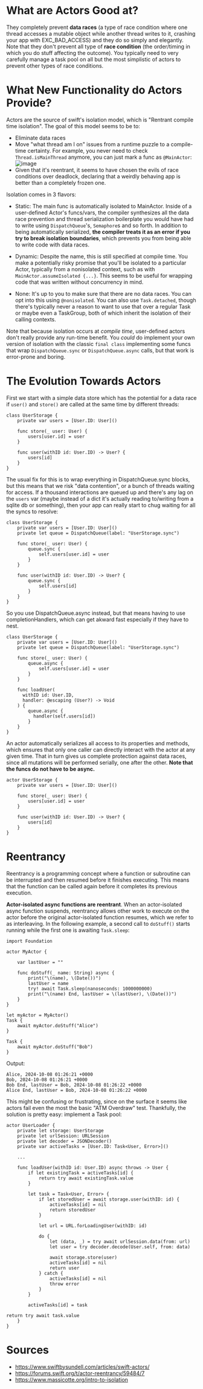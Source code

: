 # What are Actors Good at?

They completely prevent **data races** (a type of race condition where one thread accesses a mutable object while another thread writes to it, crashing your app with EXC_BAD_ACCESS) and they do so simply and elegantly. Note that they don't prevent all type of **race condition** (the order/timing in which you do stuff affecting the outcome). You typically need to very carefully manage a task pool on all but the most simplistic of actors to prevent other types of race conditions.


# What New Functionality do Actors Provide?

Actors are the source of swift's isolation model, which is "Rentrant compile time isolation". The goal of this model seems to be to:

- Eliminate data races
- Move "what thread am I on" issues from a runtime puzzle to a compile-time certainty. For example, you never need to check `Thread.isMainThread` anymore, you can just mark a func as `@MainActor`:
![image](https://github.com/user-attachments/assets/f95a7b08-b17f-423e-9606-a1b0b61e04b5)
- Given that it's reentrant, it seems to have chosen the evils of race conditions over deadlock, declaring that a weirdly behaving app is better than a completely frozen one.
 
Isolation comes in 3 flavors:

- Static: The main func is automatically isolated to MainActor. Inside of a user-defined Actor's funcs/vars, the compiler synthesizes all the data race prevention and thread serialization boilerplate you would have had to write using `DispatchQueue`'s, `Semaphore`s and so forth. In addition to being automatically serialized, **the compiler treats it as an error if you try to break isolation boundaries**, which prevents you from being able to write code with data races. 

- Dynamic: Despite the name, this is still specified at compile time. You make a potentially risky promise that you'll be isolated to a particular Actor, typically from a nonisolated context, such as with `MainActor.assumeIsolated {...}`. This seems to be useful for wrapping code that was written without concurrency in mind.
  
- None: It's up to you to make sure that there are no data races. You can opt into this using `@nonisolated`. You can also use `Task.detached`, though there's typically never a reason to want to use that over a regular Task or maybe even a TaskGroup, both of which inherit the isolation of their calling contexts.

Note that because isolation occurs at _compile time_, user-defined actors don't really provide any run-time benefit. You _could_ do implement your own version of isolation with the classic `final class` implementing some funcs that wrap `DispatchQueue.sync` or `DispatchQueue.async` calls, but that work is error-prone and boring.

# The Evolution Towards Actors

First we start with a simple data store which has the potential for a data race if `user()` and `store()` are called at the same time by different threads:

```
class UserStorage {
    private var users = [User.ID: User]()

    func store(_ user: User) {
        users[user.id] = user
    }

    func user(withID id: User.ID) -> User? {
        users[id]
    }
}
```

The usual fix for this is to wrap everything in DispatchQueue.sync blocks, but this means that we risk "data contention", or a bunch of threads waiting for access. If a thousand interactions are queued up and there's any lag on the `users` var (maybe instead of a dict it's actually reading to/writing from a sqlite db or something), then your app can really start to chug waiting for all the syncs to resolve:

```
class UserStorage {
    private var users = [User.ID: User]()
    private let queue = DispatchQueue(label: "UserStorage.sync")

    func store(_ user: User) {
        queue.sync {
            self.users[user.id] = user
        }
    }

    func user(withID id: User.ID) -> User? {
        queue.sync {
            self.users[id]
        }
    }
}
```

So you use DispatchQueue.async instead, but that means having to use completionHandlers, which can get akward fast especially if they have to nest.
```
class UserStorage {
    private var users = [User.ID: User]()
    private let queue = DispatchQueue(label: "UserStorage.sync")

    func store(_ user: User) {
        queue.async {
            self.users[user.id] = user
        }
    }

    func loadUser(
      withID id: User.ID,
      handler: @escaping (User?) -> Void
    ) {
        queue.async {
          handler(self.users[id])
        }
    }
}
```

An actor automatically serializes all access to its properties and methods, which ensures that only one caller can directly interact with the actor at any given time. That in turn gives us complete protection against data races, since all mutations will be performed serially, one after the other. **Note that the funcs do not have to be async.**

```
actor UserStorage {
    private var users = [User.ID: User]()

    func store(_ user: User) {
        users[user.id] = user
    }

    func user(withID id: User.ID) -> User? {
        users[id]
    }
}
```



# Reentrancy

Reentrancy is a programming concept where a function or subroutine can be interrupted and then resumed before it finishes executing. This means that the function can be called again before it completes its previous execution.

**Actor-isolated async functions are reentrant**. When an actor-isolated async function suspends, reentrancy allows other work to execute on the actor before the original actor-isolated function resumes, which we refer to as interleaving. In the following example, a second call to `doStuff()` starts running while the first one is awaiting `Task.sleep`:

```
import Foundation

actor MyActor {
    
    var lastUser = ""
    
    func doStuff(_ name: String) async {
        print("\(name), \(Date())")
        lastUser = name
        try! await Task.sleep(nanoseconds: 1000000000)
        print("\(name) End, lastUser = \(lastUser), \(Date())")
    }
}

let myActor = MyActor()
Task {
    await myActor.doStuff("Alice")
}

Task {
    await myActor.doStuff("Bob")
}
```
Output:
```
Alice, 2024-10-08 01:26:21 +0000
Bob, 2024-10-08 01:26:21 +0000
Bob End, lastUser = Bob, 2024-10-08 01:26:22 +0000
Alice End, lastUser = Bob, 2024-10-08 01:26:22 +0000
```

This might be confusing or frustrating, since on the surface it seems like actors fail even the most the basic "ATM Overdraw" test. Thankfully, the solution is pretty easy: implement a Task pool:

```
actor UserLoader {
    private let storage: UserStorage
    private let urlSession: URLSession
    private let decoder = JSONDecoder()
    private var activeTasks = [User.ID: Task<User, Error>]()

    ...

    func loadUser(withID id: User.ID) async throws -> User {
        if let existingTask = activeTasks[id] {
            return try await existingTask.value
        }

        let task = Task<User, Error> {
            if let storedUser = await storage.user(withID: id) {
                activeTasks[id] = nil
                return storedUser
            }
        
            let url = URL.forLoadingUser(withID: id)
            
            do {
                let (data, _) = try await urlSession.data(from: url)
                let user = try decoder.decode(User.self, from: data)

                await storage.store(user)
                activeTasks[id] = nil
                return user
            } catch {
                activeTasks[id] = nil
                throw error
            }
        }

        activeTasks[id] = task

return try await task.value
    }
}
```



# Sources
- https://www.swiftbysundell.com/articles/swift-actors/
- https://forums.swift.org/t/actor-reentrancy/59484/7
- https://www.massicotte.org/intro-to-isolation
